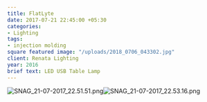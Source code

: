 ```yaml
---
title: FlatLyte
date: 2017-07-21 22:45:00 +05:30
categories:
- Lighting
tags:
- injection molding
square featured image: "/uploads/2018_0706_043302.jpg"
client: Renata Lighting
year: 2016
brief text: LED USB Table Lamp
---
```


![SNAG_21-07-2017_22.51.51.png](/uploads/SNAG_21-07-2017_22.51.51.png)![SNAG_21-07-2017_22.53.16.png](/uploads/SNAG_21-07-2017_22.53.16.png)